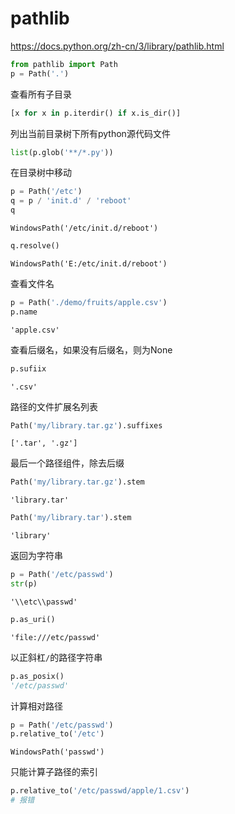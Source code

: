 # pathlib

https://docs.python.org/zh-cn/3/library/pathlib.html

```python
from pathlib import Path
p = Path('.')
```

查看所有子目录

```python
[x for x in p.iterdir() if x.is_dir()]
```

列出当前目录树下所有python源代码文件

```python
list(p.glob('**/*.py'))
```

在目录树中移动

```python
p = Path('/etc')
q = p / 'init.d' / 'reboot'
q
```

```
WindowsPath('/etc/init.d/reboot')
```

```python
q.resolve()
```

```
WindowsPath('E:/etc/init.d/reboot')
```

查看文件名

```python
p = Path('./demo/fruits/apple.csv')
p.name
```

```
'apple.csv'
```

查看后缀名，如果没有后缀名，则为None

```python
p.sufiix
```

```
'.csv'
```

路径的文件扩展名列表

```python
Path('my/library.tar.gz').suffixes
```

```
['.tar', '.gz']
```

最后一个路径组件，除去后缀

```python
Path('my/library.tar.gz').stem
```

```
'library.tar'
```



```python
Path('my/library.tar').stem
```

```
'library'
```



返回为字符串



```python
p = Path('/etc/passwd')
str(p)
```

```
'\\etc\\passwd'
```



```python
p.as_uri()
```

```
'file:///etc/passwd'
```

以正斜杠`/`的路径字符串

```python
p.as_posix()
'/etc/passwd'
```



计算相对路径

```python
p = Path('/etc/passwd')
p.relative_to('/etc')
```

```
WindowsPath('passwd')
```

只能计算子路径的索引

```python
p.relative_to('/etc/passwd/apple/1.csv')
# 报错
```

